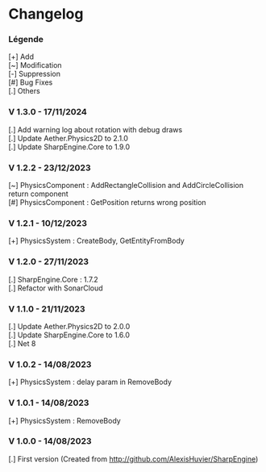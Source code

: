 # Changelog

### Légende 
[+] Add<br>
[\~] Modification<br>
[-] Suppression<br>
[#] Bug Fixes<br>
[.] Others

### V 1.3.0 - 17/11/2024
[.] Add warning log about rotation with debug draws<br/>
[.] Update Aether.Physics2D to 2.1.0<br/>
[.] Update SharpEngine.Core to 1.9.0

### V 1.2.2 - 23/12/2023
[\~] PhysicsComponent : AddRectangleCollision and AddCircleCollision return component<br/>
[#] PhysicsComponent : GetPosition returns wrong position

### V 1.2.1 - 10/12/2023
[+] PhysicsSystem : CreateBody, GetEntityFromBody

### V 1.2.0 - 27/11/2023
[.] SharpEngine.Core : 1.7.2<br/>
[.] Refactor with SonarCloud

### V 1.1.0 - 21/11/2023
[.] Update Aether.Physics2D to 2.0.0<br/>
[.] Update SharpEngine.Core to 1.6.0<br/>
[.] Net 8

### V 1.0.2 - 14/08/2023
[+] PhysicsSystem : delay param in RemoveBody

### V 1.0.1 - 14/08/2023
[+] PhysicsSystem : RemoveBody

### V 1.0.0 - 14/08/2023
[.] First version (Created from http://github.com/AlexisHuvier/SharpEngine)
